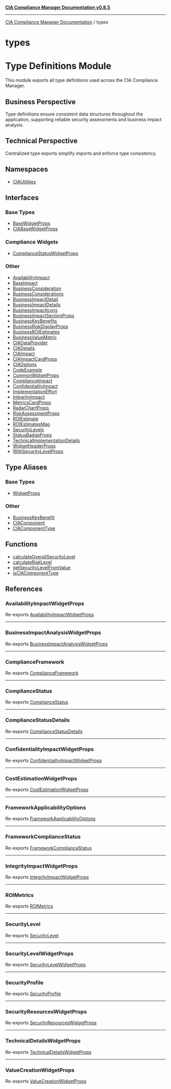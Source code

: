 [**CIA Compliance Manager Documentation v0.8.5**](../README.md)

***

[CIA Compliance Manager Documentation](../modules.md) / types

# types

# Type Definitions Module

This module exports all type definitions used across the CIA Compliance Manager.

## Business Perspective
Type definitions ensure consistent data structures throughout the application,
supporting reliable security assessments and business impact analysis.

## Technical Perspective
Centralized type exports simplify imports and enforce type consistency.

## Namespaces

- [CIAUtilities](namespaces/CIAUtilities/README.md)

## Interfaces

### Base Types

- [BaseWidgetProps](interfaces/BaseWidgetProps.md)
- [CIABaseWidgetProps](interfaces/CIABaseWidgetProps.md)

### Compliance Widgets

- [ComplianceStatusWidgetProps](interfaces/ComplianceStatusWidgetProps.md)

### Other

- [AvailabilityImpact](interfaces/AvailabilityImpact.md)
- [BaseImpact](interfaces/BaseImpact.md)
- [BusinessConsideration](interfaces/BusinessConsideration.md)
- [BusinessConsiderations](interfaces/BusinessConsiderations.md)
- [BusinessImpactDetail](interfaces/BusinessImpactDetail.md)
- [BusinessImpactDetails](interfaces/BusinessImpactDetails.md)
- [BusinessImpactIcons](interfaces/BusinessImpactIcons.md)
- [BusinessImpactSectionProps](interfaces/BusinessImpactSectionProps.md)
- [BusinessKeyBenefits](interfaces/BusinessKeyBenefits.md)
- [BusinessRiskDisplayProps](interfaces/BusinessRiskDisplayProps.md)
- [BusinessROIEstimates](interfaces/BusinessROIEstimates.md)
- [BusinessValueMetric](interfaces/BusinessValueMetric.md)
- [CIADataProvider](interfaces/CIADataProvider.md)
- [CIADetails](interfaces/CIADetails.md)
- [CIAImpact](interfaces/CIAImpact.md)
- [CIAImpactCardProps](interfaces/CIAImpactCardProps.md)
- [CIAOptions](interfaces/CIAOptions.md)
- [CodeExample](interfaces/CodeExample.md)
- [CommonWidgetProps](interfaces/CommonWidgetProps.md)
- [ComplianceImpact](interfaces/ComplianceImpact.md)
- [ConfidentialityImpact](interfaces/ConfidentialityImpact.md)
- [ImplementationEffort](interfaces/ImplementationEffort.md)
- [IntegrityImpact](interfaces/IntegrityImpact.md)
- [MetricsCardProps](interfaces/MetricsCardProps.md)
- [RadarChartProps](interfaces/RadarChartProps.md)
- [RiskAssessmentProps](interfaces/RiskAssessmentProps.md)
- [ROIEstimate](interfaces/ROIEstimate.md)
- [ROIEstimatesMap](interfaces/ROIEstimatesMap.md)
- [SecurityLevels](interfaces/SecurityLevels.md)
- [StatusBadgeProps](interfaces/StatusBadgeProps.md)
- [TechnicalImplementationDetails](interfaces/TechnicalImplementationDetails.md)
- [WidgetHeaderProps](interfaces/WidgetHeaderProps.md)
- [WithSecurityLevelProps](interfaces/WithSecurityLevelProps.md)

## Type Aliases

### Base Types

- [WidgetProps](type-aliases/WidgetProps.md)

### Other

- [BusinessKeyBenefit](type-aliases/BusinessKeyBenefit.md)
- [CIAComponent](type-aliases/CIAComponent.md)
- [CIAComponentType](type-aliases/CIAComponentType.md)

## Functions

- [calculateOverallSecurityLevel](functions/calculateOverallSecurityLevel.md)
- [calculateRiskLevel](functions/calculateRiskLevel.md)
- [getSecurityLevelFromValue](functions/getSecurityLevelFromValue.md)
- [isCIAComponentType](functions/isCIAComponentType.md)

## References

### AvailabilityImpactWidgetProps

Re-exports [AvailabilityImpactWidgetProps](../typedoc-entry/interfaces/AvailabilityImpactWidgetProps.md)

***

### BusinessImpactAnalysisWidgetProps

Re-exports [BusinessImpactAnalysisWidgetProps](../typedoc-entry/interfaces/BusinessImpactAnalysisWidgetProps.md)

***

### ComplianceFramework

Re-exports [ComplianceFramework](compliance/interfaces/ComplianceFramework.md)

***

### ComplianceStatus

Re-exports [ComplianceStatus](../index/interfaces/ComplianceStatus.md)

***

### ComplianceStatusDetails

Re-exports [ComplianceStatusDetails](compliance/interfaces/ComplianceStatusDetails.md)

***

### ConfidentialityImpactWidgetProps

Re-exports [ConfidentialityImpactWidgetProps](../typedoc-entry/interfaces/ConfidentialityImpactWidgetProps.md)

***

### CostEstimationWidgetProps

Re-exports [CostEstimationWidgetProps](../typedoc-entry/interfaces/CostEstimationWidgetProps.md)

***

### FrameworkApplicabilityOptions

Re-exports [FrameworkApplicabilityOptions](compliance/interfaces/FrameworkApplicabilityOptions.md)

***

### FrameworkComplianceStatus

Re-exports [FrameworkComplianceStatus](compliance/type-aliases/FrameworkComplianceStatus.md)

***

### IntegrityImpactWidgetProps

Re-exports [IntegrityImpactWidgetProps](../typedoc-entry/interfaces/IntegrityImpactWidgetProps.md)

***

### ROIMetrics

Re-exports [ROIMetrics](../typedoc-entry/interfaces/ROIMetrics.md)

***

### SecurityLevel

Re-exports [SecurityLevel](../index/type-aliases/SecurityLevel.md)

***

### SecurityLevelWidgetProps

Re-exports [SecurityLevelWidgetProps](../typedoc-entry/interfaces/SecurityLevelWidgetProps.md)

***

### SecurityProfile

Re-exports [SecurityProfile](../index/interfaces/SecurityProfile.md)

***

### SecurityResourcesWidgetProps

Re-exports [SecurityResourcesWidgetProps](../typedoc-entry/interfaces/SecurityResourcesWidgetProps.md)

***

### TechnicalDetailsWidgetProps

Re-exports [TechnicalDetailsWidgetProps](../typedoc-entry/interfaces/TechnicalDetailsWidgetProps.md)

***

### ValueCreationWidgetProps

Re-exports [ValueCreationWidgetProps](../typedoc-entry/interfaces/ValueCreationWidgetProps.md)

